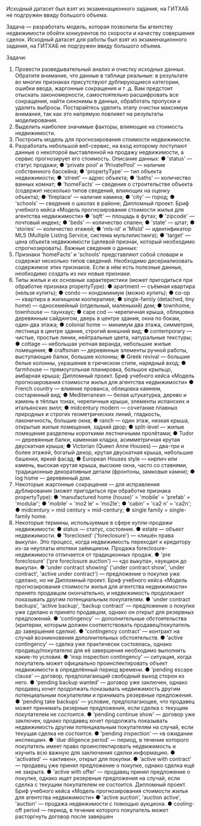 Исходный датасет был взят из экзаменационного задания, на ГИТХАБ не подгружен ввиду большого объема.

Задача — разработать модель, которая позволила бы агентству недвижимости обойти конкурентов по скорости и качеству совершения сделок.
Исходный  датасет для работы был взят из экзаменационного задания, на ГИТХАБ не подгружен ввиду большого объема.

Задачи:
1. Провести разведывательный анализ и очистку исходных данных.
Обратите внимание, что данные в таблице реальные: в результате во
многих признаках присутствуют дублирующиеся категории, ошибки
ввода, жаргонные сокращения и т .д. Вам предстоит отыскать
закономерности, самостоятельно расшифровать все сокращения,
найти синонимы в данных, обработать пропуски и удалить выбросы.
Постарайтесь уделить этапу очистки максимум внимания, так как
это напрямую повлияет на результаты моделирования.
2. Выделить наиболее значимые факторы, влияющие на стоимость
недвижимости.
3. Построить модель для прогнозирования стоимости недвижимости.
4. Разработать небольшой веб-сервис, на вход которому поступают
данные о некоторой выставленной на продажу недвижимости, а
сервис прогнозирует его стоимость.
Описание данных:
● 'status' — статус продажи;
● 'private pool' и 'PrivatePool' — наличие собственного бассейна;
● 'propertyType' — тип объекта недвижимости;
● 'street' — адрес объекта;
● 'baths' — количество ванных комнат;
● 'homeFacts' — сведения о строительстве объекта (содержит несколько
типов сведений, влияющих на оценку объекта);
● 'fireplace' — наличие камина;
● 'city' — город;
● 'schools' — сведения о школах в районе;
Дипломный проект. Бриф учебного кейса «Модель
прогнозирования стоимости жилья для агентства недвижимости»
● 'sqft' — площадь в футах;
● 'zipcode' — почтовый индекс;
● 'beds' — количество спален;
● 'state' — штат;
● 'stories' — количество этажей;
● 'mls-id' и 'MlsId' — идентификатор MLS (Multiple Listing Service, система
мультилистинга);
● 'target' — цена объекта недвижимости (целевой признак, который
необходимо спрогнозировать).
Важные сведения о данных:
1. Признаки 'homeFacts' и 'schools' представляют собой словари и
содержат несколько типов сведений. Необходимо десериализовать
содержимое этих признаков. Если в нём есть полезные данные,
необходимо создать из них новые признаки.
2. Типы жилья и их основные характеристики (может пригодиться при
обработке признака propertyType):
● apartment — съёмная квартира (нельзя купить);
● condo — кондоминиум (можно купить);
● co-op — квартира в жилищном кооперативе;
● single-family (detached, tiny home) — односемейный (отдельный,
маленький) дом;
● townhome, townhouse — таунхаус;
● cape cod — черепичная крыша, облицовка деревянным сайдингом,
дверь в центре здания, окна по бокам, один-два этажа;
● colonial home — минимум два этажа, симметрия, лестница в центре
здания, строгий внешний вид;
● contemporary — чистые, простые линии, нейтральные цвета,
натуральные текстуры;
● cottage — небольшая уютная веранда, небольшие жилые
помещения;
● craftsman — деревянные элементы ручной работы, выступающие
балки, большие колонны;
● Greek revival — большие белые колонны, украшения в греческом
стиле, нарядный вход;
● farmhouse — прямоугольная планировка, большое крыльцо,
амбарная крыша;
Дипломный проект. Бриф учебного кейса «Модель
прогнозирования стоимости жилья для агентства недвижимости»
● French country — влияние прованса, облицовка камнем,
состаренный вид;
● Mediterranean — белая штукатурка, дерево и камень в тёплых тонах,
черепичные крыши, элементы испанских и итальянских вилл;
● midcentury modern — сочетание плавных природных и строгих
геометрических линий, гладкость, лаконичность, большие окна;
● ranch — один этаж, низкая крыша, открытые жилые помещения,
задний двор;
● split-level — жилые помещения разделены короткими лестничными
пролётами;
● Tudor — деревянные балки, каменная кладка, асимметричная
крутая двускатная крыша;
● Victorian (Queen Anne Houses) — два-три и более этажей, богатый
декор, крутая двускатная крыша, небольшие башенки, яркий фасад;
● European Houses style — кирпич или камень, высокая крутая крыша,
высокие окна, часто со ставнями, традиционные декоративные
детали (фронтоны, замковые камни);
● log home — деревянный дом.
3. Некоторые жаргонные сокращения — для исправления дублирования
(может пригодиться при обработке признака propertyType):
● 'manufactured home (house)' = 'mobile' = 'prefab' = 'modular';
● 'mobile' = 'mo2 le' = 'mo2le';
● 'cabin' = 'ca2 n' = 'ca2n';
● midcentury = mid century = mid-century;
● single family = single-family home.
4. Некоторые термины, используемые в сфере купли-продажи
недвижимости:
● status — статус, состояние.
● estate — объект недвижимости.
● 'foreclosed' ('foreclosure') — «лишён права выкупа». Это процесс,
когда недвижимость переходит к кредитору из-за неуплаты
ипотеки заёмщиком. Продажа foreclosure-недвижимости
отличается от традиционных продаж.
● 'pre foreclosure' ('pre foreclosure auction') — «до выкупа», «аукцион до
выкупа».
● 'under contract showing' ('under contract show', 'under contract', 'active
under contract') — предложение о покупке уже сделано, но не
Дипломный проект. Бриф учебного кейса «Модель
прогнозирования стоимости жилья для агентства недвижимости»
принято продавцом окончательно, и недвижимость продолжают
показывать другим потенциальным покупателям.
● 'under contract backups', 'active backup', 'backup contract' —
предложение о покупке уже сделано и принято продавцом, однако
он открыт для резервных предложений.
● 'contingency' — дополнительные обстоятельства (критерии,
которым должен соответствовать продавец/покупатель до
завершения сделки).
● 'contingency contract' — контракт на случай возникновения
дополнительных обстоятельств.
● 'active contingency' — сделка уже практически состоялась, однако
продавцу/покупателю для её завершения необходимо выполнить
какие-то условия.
● 'insp inspection contingency' — ситуация, когда покупатель может
официально проинспектировать объект недвижимости в
определённый период времени.
● 'pending escape clause' — договор, предполагающий свободный
выход сторон из него.
● 'pending backup wanted' — договор уже заключен, однако продавец
хочет продолжать показывать недвижимость другим
потенциальным покупателям и принимать резервные
предложения.
● 'pending take backups' — условие, предполагающее, что продавец
может принимать резерные предложения, если сделка с текущим
покупателем не состоится.
● 'pending continue show' — договор уже заключен, однако продавец
хочет продолжать показывать недвижимость другим
потенциальным покупателям на случай, если текущая сделка не
состоится.
● 'pending inspection' — «в ожидании инспекции».
● 'due diligence period' — период, в течение которого покупатель
имеет право проинспектировать недвижимость и изучить всю
важную для заключения сделки информацию.
● 'activated' — «активен», открыт для покупки.
● 'active with contract' — продавец уже принял предложение о
покупке, однако сделка ещё не закрыта.
● 'active with offer' — продавец принял предложение о покупке,
однако ищет резервные предложения на случай, если сделка с
текущим покупателем не состоится.
Дипломный проект. Бриф учебного кейса «Модель
прогнозирования стоимости жилья для агентства недвижимости»
● 'active auction', 'auction active', 'auction' — продажа недвижимости с
помощью аукциона.
● cooling-off period — период, в течение которого покупатель может
расторгнуть договор после завершен
